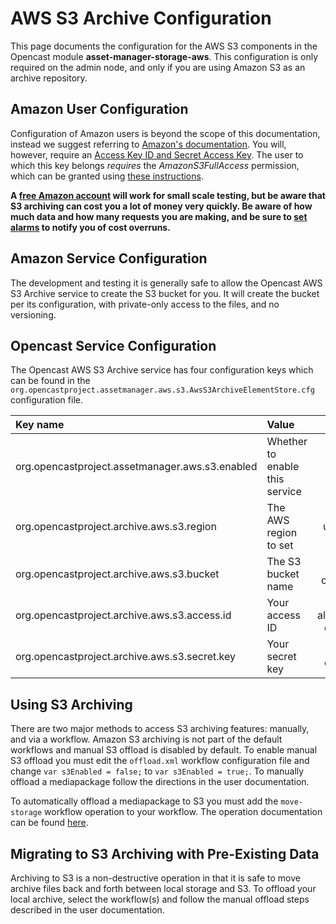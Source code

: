 AWS S3 Archive Configuration
=================================
This page documents the configuration for the AWS S3 components in the Opencast module **asset-manager-storage-aws**.
This configuration is only required on the admin node, and only if you are using Amazon S3 as an archive repository.

Amazon User Configuration
-------------------------

Configuration of Amazon users is beyond the scope of this documentation, instead we suggest referring to
[Amazon's documentation](http://docs.aws.amazon.com/IAM/latest/UserGuide/introduction.html).  You will, however,
require an [Access Key ID and Secret Access Key](https://aws.amazon.com/developers/access-keys/).  The user to which
this key belongs *requires* the *AmazonS3FullAccess* permission, which can be granted using
[these instructions](http://docs.aws.amazon.com/IAM/latest/UserGuide/access_policies_inline-using.html).

**A [free Amazon account](https://aws.amazon.com/free/) will work for small scale testing, but be aware that S3
archiving can cost you a lot of money very quickly.  Be aware of how much data and how many requests you are making,
and be sure to [set alarms](http://docs.aws.amazon.com/awsaccountbilling/latest/aboutv2/free-tier-alarms.html) to
notify you of cost overruns.**

Amazon Service Configuration
----------------------------

The development and testing it is generally safe to allow the Opencast AWS S3 Archive service to create the S3 bucket
for you.  It will create the bucket per its configuration, with private-only access to the files, and no versioning.

Opencast Service Configuration
------------------------------

The Opencast AWS S3 Archive service has four configuration keys which can be found in the
`org.opencastproject.assetmanager.aws.s3.AwsS3ArchiveElementStore.cfg` configuration file.

|Key name|Value|Example|
|:--------|:-----|:-------:|
|org.opencastproject.assetmanager.aws.s3.enabled|Whether to enable this service|true|
|org.opencastproject.archive.aws.s3.region|The AWS region to set|us-west-2|
|org.opencastproject.archive.aws.s3.bucket|The S3 bucket name|example-org-archive|
|org.opencastproject.archive.aws.s3.access.id|Your access ID|20 alphanumeric characters|
|org.opencastproject.archive.aws.s3.secret.key|Your secret key|40 characters|

Using S3 Archiving
------------------

There are two major methods to access S3 archiving features: manually, and via a workflow.  Amazon S3 archiving is not
part of the default workflows and manual S3 offload is disabled by default.  To enable manual S3 offload you must edit
the `offload.xml` workflow configuration file and change `var s3Enabled = false;` to `var s3Enabled = true;`.  To
manually offload a mediapackage follow the directions in the user documentation.

To automatically offload a mediapackage to S3 you must add the `move-storage` workflow operation to your workflow.
The operation documentation can be found [here](../workflowoperationhandlers/move-storage-woh.md).

Migrating to S3 Archiving with Pre-Existing Data
---------------------------------------------------

Archiving to S3 is a non-destructive operation in that it is safe to move archive files back and forth between local
storage and S3.  To offload your local archive, select the workflow(s) and follow the manual offload steps described in
the user documentation.
